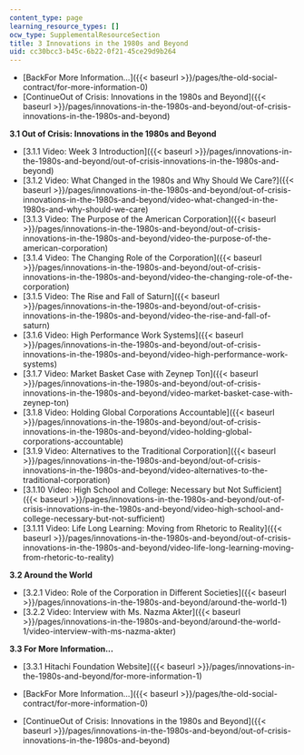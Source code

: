 ```yaml
---
content_type: page
learning_resource_types: []
ocw_type: SupplementalResourceSection
title: 3 Innovations in the 1980s and Beyond
uid: cc30bcc3-b45c-6b22-0f21-45ce29d9b264
---
```


*   [BackFor More Information...]({{< baseurl >}}/pages/the-old-social-contract/for-more-information-0)
*   [ContinueOut of Crisis: Innovations in the 1980s and Beyond]({{< baseurl >}}/pages/innovations-in-the-1980s-and-beyond/out-of-crisis-innovations-in-the-1980s-and-beyond)

**3.1 Out of Crisis: Innovations in the 1980s and Beyond**

*   [3.1.1 Video: Week 3 Introduction]({{< baseurl >}}/pages/innovations-in-the-1980s-and-beyond/out-of-crisis-innovations-in-the-1980s-and-beyond)
*   [3.1.2 Video: What Changed in the 1980s and Why Should We Care?]({{< baseurl >}}/pages/innovations-in-the-1980s-and-beyond/out-of-crisis-innovations-in-the-1980s-and-beyond/video-what-changed-in-the-1980s-and-why-should-we-care)
*   [3.1.3 Video: The Purpose of the American Corporation]({{< baseurl >}}/pages/innovations-in-the-1980s-and-beyond/out-of-crisis-innovations-in-the-1980s-and-beyond/video-the-purpose-of-the-american-corporation)
*   [3.1.4 Video: The Changing Role of the Corporation]({{< baseurl >}}/pages/innovations-in-the-1980s-and-beyond/out-of-crisis-innovations-in-the-1980s-and-beyond/video-the-changing-role-of-the-corporation)
*   [3.1.5 Video: The Rise and Fall of Saturn]({{< baseurl >}}/pages/innovations-in-the-1980s-and-beyond/out-of-crisis-innovations-in-the-1980s-and-beyond/video-the-rise-and-fall-of-saturn)
*   [3.1.6 Video: High Performance Work Systems]({{< baseurl >}}/pages/innovations-in-the-1980s-and-beyond/out-of-crisis-innovations-in-the-1980s-and-beyond/video-high-performance-work-systems)
*   [3.1.7 Video: Market Basket Case with Zeynep Ton]({{< baseurl >}}/pages/innovations-in-the-1980s-and-beyond/out-of-crisis-innovations-in-the-1980s-and-beyond/video-market-basket-case-with-zeynep-ton)
*   [3.1.8 Video: Holding Global Corporations Accountable]({{< baseurl >}}/pages/innovations-in-the-1980s-and-beyond/out-of-crisis-innovations-in-the-1980s-and-beyond/video-holding-global-corporations-accountable)
*   [3.1.9 Video: Alternatives to the Traditional Corporation]({{< baseurl >}}/pages/innovations-in-the-1980s-and-beyond/out-of-crisis-innovations-in-the-1980s-and-beyond/video-alternatives-to-the-traditional-corporation)
*   [3.1.10 Video: High School and College: Necessary but Not Sufficient]({{< baseurl >}}/pages/innovations-in-the-1980s-and-beyond/out-of-crisis-innovations-in-the-1980s-and-beyond/video-high-school-and-college-necessary-but-not-sufficient)
*   [3.1.11 Video: Life Long Learning: Moving from Rhetoric to Reality]({{< baseurl >}}/pages/innovations-in-the-1980s-and-beyond/out-of-crisis-innovations-in-the-1980s-and-beyond/video-life-long-learning-moving-from-rhetoric-to-reality)

**3.2 Around the World**

*   [3.2.1 Video: Role of the Corporation in Different Societies]({{< baseurl >}}/pages/innovations-in-the-1980s-and-beyond/around-the-world-1)
*   [3.2.2 Video: Interview with Ms. Nazma Akter]({{< baseurl >}}/pages/innovations-in-the-1980s-and-beyond/around-the-world-1/video-interview-with-ms-nazma-akter)

**3.3 For More Information...**

*   [3.3.1 Hitachi Foundation Website]({{< baseurl >}}/pages/innovations-in-the-1980s-and-beyond/for-more-information-1)

*   [BackFor More Information...]({{< baseurl >}}/pages/the-old-social-contract/for-more-information-0)
*   [ContinueOut of Crisis: Innovations in the 1980s and Beyond]({{< baseurl >}}/pages/innovations-in-the-1980s-and-beyond/out-of-crisis-innovations-in-the-1980s-and-beyond)